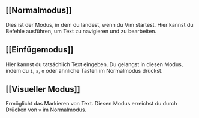 ## [[Normalmodus]]
Dies ist der Modus, in dem du landest, wenn du Vim startest. Hier kannst du Befehle ausführen, um Text zu navigieren und zu bearbeiten.

## [[Einfügemodus]]
Hier kannst du tatsächlich Text eingeben. Du gelangst in diesen Modus, indem du `i`, `a`, `o` oder ähnliche Tasten im Normalmodus drückst.

## [[Visueller Modus]]
Ermöglicht das Markieren von Text. Diesen Modus erreichst du durch Drücken von `v` im Normalmodus.
